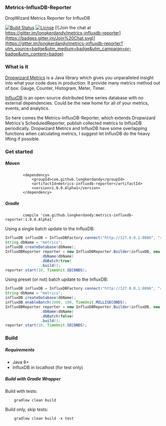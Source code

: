 ### Metrics-InfluxDB-Reporter

DropWizard Metrics Reporter for InfluxDB

[![Build Status](https://travis-ci.org/longkerdandy/metrics-influxdb-reporter.svg?branch=master)](https://travis-ci.org/longkerdandy/metrics-influxdb-reporter)
[![Licnse](https://img.shields.io/badge/License-Apache%20License%202.0-blue.svg)](http://www.apache.org/licenses/LICENSE-2.0.html)
[![Join the chat at https://gitter.im/longkerdandy/metrics-influxdb-reporter](https://badges.gitter.im/Join%20Chat.svg)](https://gitter.im/longkerdandy/metrics-influxdb-reporter?utm_source=badge&utm_medium=badge&utm_campaign=pr-badge&utm_content=badge)

### What is it

[Dropwizard Metrics](http://metrics.dropwizard.io) is a Java library which gives you unparalleled insight into what your code does in production. It provide many metrics method out of box: Gauge, Counter, Histogram, Meter, Timer.

[InfluxDB](https://influxdb.com/) is an open-source distributed time series database with no external dependencies. Could be the new home for all of your metrics, events, and analytics.

So here comes the Metrics-InfluxDB-Reporter, which extends Dropwizard Metrics's ScheduledReporter, publish collected metrics to InfluxDB periodically. Dropwizard Metrics and InfluxDB have some overlapping functions when calculating metrics, I suggest let InfluxDB do the heavy lifting if possible.

### Get started

##### Maven
```
        <dependency>
            <groupId>com.github.longkerdandy</groupId>
            <artifactId>metrics-influxdb-reporter</artifactId>
            <version>1.0.0.Alpha1</version>
        </dependency>
```

##### Gradle
```
        compile 'com.github.longkerdandy:metrics-influxdb-reporter:1.0.0.Alpha1'
```

Using a single batch update to the InfluxDB:
```java
InfluxDB influxDB = InfluxDBFactory.connect("http://127.0.0.1:8086", "root", "root");
String dbName = "metrics";
influxDB.createDatabase(dbName);
InfluxDBReporter reporter = new InfluxDBReporter.Builder(influxDB, new MetricRegistry())
                .dbName(dbName)
                .dbBatch(true)
                .build();
reporter.start(10, TimeUnit.SECONDS);
```

Using preset (or not) batch update to the InfluxDB:
```java
InfluxDB influxDB = InfluxDBFactory.connect("http://127.0.0.1:8086", "root", "root");
String dbName = "metrics";
influxDB.createDatabase(dbName);
influxDB.enableBatch(2000, 100, TimeUnit.MILLISECONDS);
InfluxDBReporter reporter = new InfluxDBReporter.Builder(influxDB, new MetricRegistry())
                .dbName(dbName)
                .dbBatch(false)
                .build();
reporter.start(10, TimeUnit.SECONDS);
```

### Build

##### Requirements
* Java 8+
* InfluxDB in localhost (for test only)

##### Build with Gradle Wrapper
Build with tests:
```
    gradlew clean build
```

Build only, skip tests:
```
    gradlew clean build -x test
```
